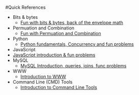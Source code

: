 #Quick References

* Bits & bytes
  * [Fun with bits & bytes, back of the envelope math](https://github.com/harishvc/quick-references/blob/master/bits-bytes/README.md)  
* Permuation and Combination  
  * [Fun with Permuation and Combination](https://github.com/harishvc/quick-references/blob/master/permutation-combination/README.md)  
* Python  
  * [Python fundamentals, Concurrency and fun problems](https://github.com/harishvc/quick-references/blob/master/python3/README.md)  
*  JavaScript
  * [JavaScript introduction & fun problems](https://github.com/harishvc/quick-references/blob/master/javascript/README.md)
* MySQL
  * [MySQL Introduction, queries, joins, func problems](https://github.com/harishvc/quick-references/blob/master/mysql/README.md)
* WWW
  * [Introduction to WWW](https://github.com/harishvc/quick-references/blob/master/www/www-intro.md)
* Command Line (CMD) Tools
  * [Introduction to Command Line Tools](https://github.com/harishvc/quick-references/blob/master/tools/README.md)  
